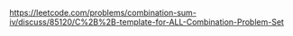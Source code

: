https://leetcode.com/problems/combination-sum-iv/discuss/85120/C%2B%2B-template-for-ALL-Combination-Problem-Set